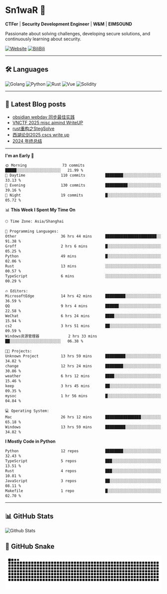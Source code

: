 # Sn1waR 👋

**CTFer** | **Security Development Engineer** | **W&M** | **EIMSOUND**

Passionate about solving challenges, developing secure solutions, and continuously learning about security.

[![Website](https://img.shields.io/website?url=https%3A%2F%2Fwww.snowywar.top)](https://www.snowywar.top) 
[![BiliBili](https://img.shields.io/badge/BiliBili-哔哩哔哩-00A1D6?style=flat&logo=bilibili&logoColor=white)](https://space.bilibili.com/8389161)  

---

## 🛠️ Languages
![Golang](https://img.shields.io/badge/-Golang-00ADD8?style=flat&logo=go&logoColor=white)
![Python](https://img.shields.io/badge/-Python-3776AB?style=flat&logo=python&logoColor=white)
![Rust](https://img.shields.io/badge/-Rust-000000?style=flat&logo=rust&logoColor=white)
![Vue](https://img.shields.io/badge/-Vue.js-4FC08D?style=flat&logo=vue.js&logoColor=white)
![Solidity](https://img.shields.io/badge/-Solidity-363636?style=flat&logo=solidity&logoColor=white)

---
## 📖 Latest Blog posts
<!-- BLOG-POST-LIST:START -->
- [obsidian webdav 同步最佳实践](https://www.snowywar.top/4555.html)
- [VNCTF 2025 misc aimind WriteUP](https://www.snowywar.top/4546.html)
- [rust重构之StegSolve](https://www.snowywar.top/4541.html)
- [西湖论剑2025 cscs write up](https://www.snowywar.top/4527.html)
- [2024 年终总结](https://www.snowywar.top/4525.html)
<!-- BLOG-POST-LIST:END -->
---
<!--START_SECTION:waka-->
**I'm an Early 🐤** 

```text
🌞 Morning                73 commits          █████░░░░░░░░░░░░░░░░░░░░   21.99 % 
🌆 Daytime                110 commits         ████████░░░░░░░░░░░░░░░░░   33.13 % 
🌃 Evening                130 commits         ██████████░░░░░░░░░░░░░░░   39.16 % 
🌙 Night                  19 commits          █░░░░░░░░░░░░░░░░░░░░░░░░   05.72 % 
```


📊 **This Week I Spent My Time On** 

```text
🕑︎ Time Zone: Asia/Shanghai

💬 Programming Languages: 
Other                    36 hrs 44 mins      ███████████████████████░░   91.38 % 
Groff                    2 hrs 6 mins        █░░░░░░░░░░░░░░░░░░░░░░░░   05.25 % 
Python                   49 mins             █░░░░░░░░░░░░░░░░░░░░░░░░   02.06 % 
Rust                     13 mins             ░░░░░░░░░░░░░░░░░░░░░░░░░   00.57 % 
TypeScript               6 mins              ░░░░░░░░░░░░░░░░░░░░░░░░░   00.29 % 

🔥 Editors: 
MicrosoftEdge            14 hrs 42 mins      █████████░░░░░░░░░░░░░░░░   36.59 % 
QQ                       9 hrs 4 mins        ██████░░░░░░░░░░░░░░░░░░░   22.58 % 
WeChat                   6 hrs 24 mins       ████░░░░░░░░░░░░░░░░░░░░░   15.94 % 
cs2                      3 hrs 51 mins       ██░░░░░░░░░░░░░░░░░░░░░░░   09.59 % 
Windows资源管理器             2 hrs 33 mins       ██░░░░░░░░░░░░░░░░░░░░░░░   06.38 % 

🐱‍💻 Projects: 
Unknown Project          13 hrs 59 mins      █████████░░░░░░░░░░░░░░░░   34.82 % 
change                   12 hrs 24 mins      ████████░░░░░░░░░░░░░░░░░   30.86 % 
weather                  6 hrs 12 mins       ████░░░░░░░░░░░░░░░░░░░░░   15.46 % 
keep                     3 hrs 45 mins       ██░░░░░░░░░░░░░░░░░░░░░░░   09.35 % 
mysoc                    1 hr 56 mins        █░░░░░░░░░░░░░░░░░░░░░░░░   04.84 % 

💻 Operating System: 
Mac                      26 hrs 12 mins      ████████████████░░░░░░░░░   65.18 % 
Windows                  13 hrs 59 mins      █████████░░░░░░░░░░░░░░░░   34.82 % 
```

**I Mostly Code in Python** 

```text
Python                   12 repos            ████████░░░░░░░░░░░░░░░░░   32.43 % 
TypeScript               5 repos             ███░░░░░░░░░░░░░░░░░░░░░░   13.51 % 
Rust                     4 repos             ███░░░░░░░░░░░░░░░░░░░░░░   10.81 % 
JavaScript               3 repos             ██░░░░░░░░░░░░░░░░░░░░░░░   08.11 % 
Makefile                 1 repo              █░░░░░░░░░░░░░░░░░░░░░░░░   02.70 % 
```




<!--END_SECTION:waka-->
---

## 📊 GitHub Stats
![Github Stats](https://github-readme-stats.vercel.app/api?username=jiayuqi7813&show_icons=true&theme=radical)

## 🐍 GitHub Snake
<picture>
  <source media="(prefers-color-scheme: dark)" srcset="https://raw.githubusercontent.com/jiayuqi7813/jiayuqi7813/output/github-contribution-grid-snake-dark.svg">
  <source media="(prefers-color-scheme: light)" srcset="https://raw.githubusercontent.com/jiayuqi7813/jiayuqi7813/output/github-contribution-grid-snake.svg">
  <img alt="github contribution grid snake animation" src="https://raw.githubusercontent.com/jiayuqi7813/jiayuqi7813/output/github-contribution-grid-snake.svg">
</picture>

